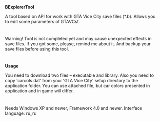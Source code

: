 **BExplorerTool**

A tool based on API for work with GTA Vice City save files (\*.b).
Allows you to edit some parameters of GTAVCsf.

#

Warning! Tool is not completed yet and may cause unexpected effects in save files.
If you got some, please, remind me about it. And backup your save files before using this tool.

#

**Usage**

You need to download two files – executable and library. Also you need to copy 'carcols.dat' from your 'GTA Vice City' setup directory to the application folder. You can use attached file, but car colors presented in application and in game will differ.

#

Needs Windows XP and newer, Framework 4.0 and newer. Interface language: ru_ru
